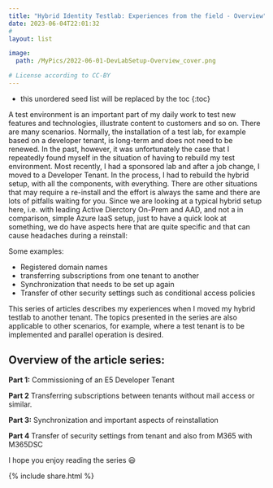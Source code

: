 ```yaml
---
title: "Hybrid Identity Testlab: Experiences from the field - Overview"
date: 2023-06-04T22:01:32
#
layout: list

image:
  path: /MyPics/2022-06-01-DevLabSetup-Overview_cover.png

# License according to CC-BY
---
```


* this unordered seed list will be replaced by the toc
{:toc}

A test environment is an important part of my daily work to test new features and technologies, illustrate content to customers and so on. There are many scenarios.
Normally, the installation of a test lab, for example based on a developer tenant, is long-term and does not need to be renewed.
In the past, however, it was unfortunately the case that I repeatedly found myself in the situation of having to rebuild my test environment. Most recently, I had a sponsored lab and after a job change, I moved to a Developer Tenant. In the process, I had to rebuild the hybrid setup, with all the components, with everything.
There are other situations that may require a re-install and the effort is always the same and there are lots of pitfalls waiting for you.
Since we are looking at a typical hybrid setup here, i.e. with leading Active Dierctory On-Prem and AAD, and not a in comparison, simple Azure IaaS setup, just to have a quick look at something, we do have aspects here that are quite specific and that can cause headaches during a reinstall:

Some examples:

- Registered domain names
- transferring subscriptions from one tenant to another
- Synchronization that needs to be set up again
- Transfer of other security settings such as conditional access policies

This series of articles describes my experiences when I moved my hybrid testlab to another tenant. The topics presented in the series are also applicable to other scenarios, for example, where a test tenant is to be implemented and parallel operation is desired.

## Overview of the article series:
**Part 1:**
Commissioning of an E5 Developer Tenant

**Part 2**
Transferring subscriptions between tenants without mail access or similar.

**Part 3:**
Synchronization and important aspects of reinstallation

**Part 4**
Transfer of security settings from tenant and also from M365 with M365DSC

I hope you enjoy reading the series 😃


{% include  share.html %}

